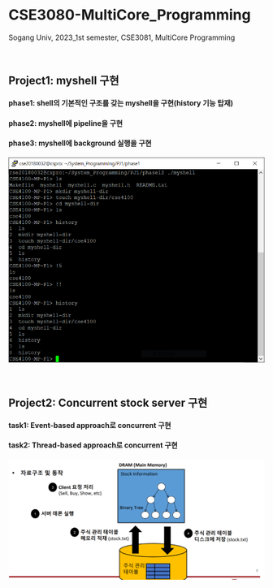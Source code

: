 # CSE3080-MultiCore_Programming
Sogang Univ, 2023_1st semester, CSE3081, MultiCore Programming

<br/>

## Project1: myshell 구현
#### phase1: shell의 기본적인 구조를 갖는 myshell을 구현(history 기능 탑재)
#### phase2: myshell에 pipeline을 구현
#### phase3: myshell에 background 실행을 구현
![phase1.png](https://github.com/namkidong98/CSE3080-MultiCore_Programming/blob/main/Project1/phase1/phase1.PNG)

<br/>

## Project2: Concurrent stock server 구현
#### task1: Event-based approach로 concurrent 구현
#### task2: Thread-based approach로 concurrent 구현
![project2.png](https://github.com/namkidong98/CSE3080-MultiCore_Programming/blob/main/Project2/project2.PNG)

<br/>

